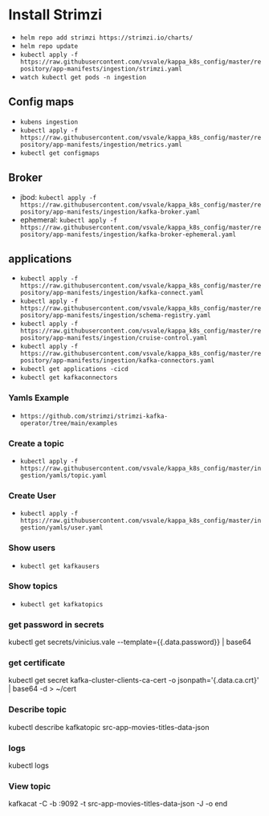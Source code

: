 # Install Strimzi

- `helm repo add strimzi https://strimzi.io/charts/`
- `helm repo update`
- `kubectl apply -f https://raw.githubusercontent.com/vsvale/kappa_k8s_config/master/repository/app-manifests/ingestion/strimzi.yaml`
- `watch kubectl get pods -n ingestion`

## Config maps

- `kubens ingestion`
- `kubectl apply -f https://raw.githubusercontent.com/vsvale/kappa_k8s_config/master/repository/app-manifests/ingestion/metrics.yaml`
- `kubectl get configmaps`

## Broker

- jbod: `kubectl apply -f https://raw.githubusercontent.com/vsvale/kappa_k8s_config/master/repository/app-manifests/ingestion/kafka-broker.yaml`
- ephemeral: `kubectl apply -f https://raw.githubusercontent.com/vsvale/kappa_k8s_config/master/repository/app-manifests/ingestion/kafka-broker-ephemeral.yaml`

## applications

- `kubectl apply -f https://raw.githubusercontent.com/vsvale/kappa_k8s_config/master/repository/app-manifests/ingestion/kafka-connect.yaml`
- `kubectl apply -f https://raw.githubusercontent.com/vsvale/kappa_k8s_config/master/repository/app-manifests/ingestion/schema-registry.yaml`
- `kubectl apply -f https://raw.githubusercontent.com/vsvale/kappa_k8s_config/master/repository/app-manifests/ingestion/cruise-control.yaml`
- `kubectl apply -f https://raw.githubusercontent.com/vsvale/kappa_k8s_config/master/repository/app-manifests/ingestion/kafka-connectors.yaml`
- `kubectl get applications -cicd`
- `kubectl get kafkaconnectors`

### Yamls Example

- `https://github.com/strimzi/strimzi-kafka-operator/tree/main/examples`

### Create a topic

- `kubectl apply -f https://raw.githubusercontent.com/vsvale/kappa_k8s_config/master/ingestion/yamls/topic.yaml`

### Create User

- `kubectl apply -f https://raw.githubusercontent.com/vsvale/kappa_k8s_config/master/ingestion/yamls/user.yaml`

### Show users

- `kubectl get kafkausers`

### Show topics

- `kubectl get kafkatopics`

### get password in secrets

kubectl get secrets/vinicius.vale --template={{.data.password}} | base64

### get certificate

kubectl get secret kafka-cluster-clients-ca-cert -o jsonpath='{.data.ca\.crt}' | base64 -d > ~/cert

### Describe topic

kubectl describe kafkatopic src-app-movies-titles-data-json

### logs

kubectl logs <service>

### View topic

kafkacat -C -b <ip>:9092 -t src-app-movies-titles-data-json -J -o end
